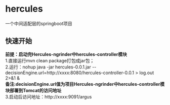 # hercules
一个中间适配层的springboot项目
## 快速开始
  **前提：启动完Hercules-ngrinder中hercules-controller模块**  
  1.直接运行mvn clean package打包成jar包；  
  2.运行：nohup java -jar hercules-0.0.1.jar --decisionEngine.url=http://xxxx:8080/hercules-controller-0.0.1 > log.out 2>&1 &  
  **备注:decisionEngine.url值为项目Hercules-ngrinder中hercules-controller模块部署到Tomcat的访问地址**   
  3.启动后访问地址：http://xxxx:9091/argus

